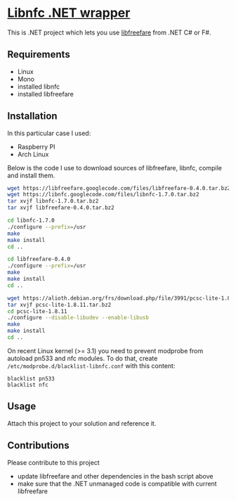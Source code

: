 [Libnfc .NET wrapper](https://github.com/episage/typescript-es7-boilerplate)
====================

This is .NET project which lets you use [libfreefare](https://github.com/nfc-tools/libfreefare) from .NET C# or F#.


Requirements
---------------------

- Linux
- Mono
- installed libnfc
- installed libfreefare

Installation
---------------------

In this particular case I used:

- Raspberry PI
- Arch Linux


Below is the code I use to download sources of libfreefare, libnfc, compile and install them.

```bash
wget https://libfreefare.googlecode.com/files/libfreefare-0.4.0.tar.bz2
wget https://libnfc.googlecode.com/files/libnfc-1.7.0.tar.bz2
tar xvjf libnfc-1.7.0.tar.bz2
tar xvjf libfreefare-0.4.0.tar.bz2

cd libnfc-1.7.0
./configure --prefix=/usr
make
make install
cd ..

cd libfreefare-0.4.0
./configure --prefix=/usr
make
make install
cd ..

wget https://alioth.debian.org/frs/download.php/file/3991/pcsc-lite-1.8.11.tar.bz2
tar xvjf pcsc-lite-1.8.11.tar.bz2
cd pcsc-lite-1.8.11
./configure --disable-libudev --enable-libusb
make
make install
cd ..
```

On recent Linux kernel (>= 3.1) you need to prevent modprobe from autoload pn533 and nfc modules.
To do that, create `/etc/modprobe.d/blacklist-libnfc.conf` with this content:

```text
blacklist pn533
blacklist nfc
```


Usage
---------------------

Attach this project to your solution and reference it.


Contributions
---------------------

Please contribute to this project

- update libfreefare and other dependencies in the bash script above
- make sure that the .NET unmanaged code is compatible with current libfreefare
